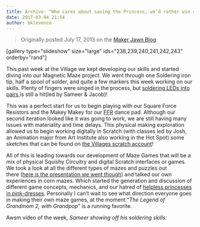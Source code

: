 ```yaml
---
title: Archive: “Who cares about saving the Princess, we’d rather win some Pizza.”
date: 2017-03-04 21:54
author: bklevence
---
```

<blockquote>Originally posted July 17, 2013 on the <a href="http://makerjawn.org/blog/2013/07/27/testing-learning-and-failing/">Maker Jawn Blog</a>.</blockquote>
[gallery type="slideshow" size="large" ids="238,239,240,241,242,243" orderby="rand"]

This past week at the Village we kept developing our skills and started diving into our Magnetic Maze project. We went through one Soldering iron tip, half a spool of solder, and quite a few markers this week working on our skills. Plenty of fingers were singed in the process, but <a href="http://makerjawn.org/blog/2013/07/10/camp-begins-at-the-village/#jp-carousel-537">soldering LEDs into pairs </a>is still a hit(led by Sameer &amp; Jacob)!

This was a perfect start for us to begin playing with our Square Force Resistors and the Makey Makey for our <a title="Flash Flash Revolution" href="http://www.flashflashrevolution.com/">FFR</a> dance pad. Although our second iteration looked like it was going to work, we are still having many issues with materiality and time delays. This physical making exploration allowed us to begin working digitally in Scratch (with classes led by Josh, an Animation major from Art Institute also working in the Hot Spot) some sketches that can be found on <a href="http://scratch.mit.edu/users/thevillage/">the Villages scratch account</a>!

All of this is leading towards our development of Maze Games that will be a mix of physical Squishy Circuitry and digital Scratch interfaces or games. We took a look at all the different types of mazes and puzzles out there (<a href="https://docs.google.com/presentation/d/12E9X-iAOtT5rK0RLougrN2nnWsYgLkyMeHz-eRHV-HU/pub?start=false&amp;loop=false&amp;delayms=3000">here is the presentation we went though</a>) and talked our own experiences in corn mazes. Which started the generation and discussion of different game concepts, mechanics, and our hatred of <a href="http://makerjawn.org/blog/2013/07/17/who-cares-about-saving-the-princess-wed-rather-win-some-pizza/i.imgur.com/V6CAMsO.jpg">helpless princesses in pink-dresses</a>. Personally I can’t wait to see what direction everyone goes in making their own maze games, at the moment “<em>The Legend of Grandmom 2, with Grandpop”</em> is a running favorite.

Awsm video of the week, <em>Sameer showing off his soldering skills:</em>
